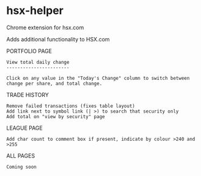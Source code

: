 # hsx-helper
Chrome extension for hsx.com

Adds additional functionality to HSX.com

  PORTFOLIO PAGE
  
    View total daily change
    -----------------------

    Click on any value in the "Today's Change" column to switch between change per share, and total change. 
    
  TRADE HISTORY
  
    Remove failed transactions (fixes table layout)
    Add link next to symbol link (| >) to search that security only
    Add total on "view by security" page

  LEAGUE PAGE
    
    Add char count to comment box if present, indicate by colour >240 and >255
    
  ALL PAGES
  
    Coming soon
